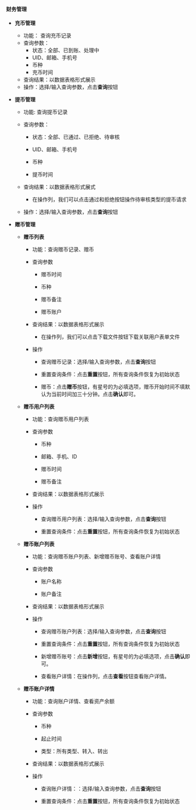 #### 财务管理

* **充币管理**
  * 功能： 查询充币记录
  * 查询参数：
    * 状态：全部、已到账、处理中
    * UID、邮箱、手机号
    * 币种
    * 充币时间
  * 查询结果：以数据表格形式展示
  * 操作：选择/输入查询参数，点击**查询**按钮
* **提币管理**

  * 功能: 查询提币记录
  * 查询参数：

    * 状态：全部、已通过、已拒绝、待审核

    * UID、邮箱、手机号

    * 币种

    * 提币时间

  * 查询结果：以数据表格形式展式

    * 在操作列，我们可以点击通过和拒绝按钮操作待审核类型的提币请求

  * 操作：选择/输入查询参数，点击**查询**按钮

* **赠币管理**

  * **赠币列表**

    * 功能：查询赠币记录、赠币

    * 查询参数

      * 赠币时间

      * 币种

      * 赠币备注

      * 赠币账户

    * 查询结果：以数据表格形式展示

      * 在操作列，我们可以点击下载文件按钮下载关联用户表单文件

    * 操作

      * 查询赠币记录：选择/输入查询参数，点击**查询**按钮

      * 重置查询条件：点击**重置**按钮，所有查询条件恢复为初始状态

      * 赠币：点击**赠币**按钮，有星号的为必填选项，赠币开始时间不填默认为当前时间加三十分钟。点击**确认**即可。

  * **赠币用户列表**

    * 功能：查询赠币用户列表

    * 查询参数

      * 币种

      * 邮箱、手机、ID

      * 赠币时间

      * 赠币备注

    * 查询结果：以数据表格形式展示

    * 操作

      * 查询赠币用户列表：选择/输入查询参数，点击**查询**按钮

      * 重置查询条件：点击**重置**按钮，所有查询条件恢复为初始状态

  * **赠币账户列表**

    * 功能：查询赠币账户列表、新增赠币账号、查看账户详情

    * 查询参数

      * 账户名称

      * 账户备注

    * 查询结果：以数据表格形式展示

    * 操作

      * 查询赠币账户列表：选择/输入查询参数，点击**查询**按钮

      * 重置查询条件：点击**重置**按钮，所有查询条件恢复为初始状态

      * 新增赠币账号：点击**新增**按钮，有星号的为必填选项，点击**确认**即可。

      * 查看账户详情：在操作列，点击**查看**按钮查看账户详情。

  * **赠币账户详情**

    * 功能：查询账户详情、查看资产余额

    * 查询参数

      * 币种

      * 起止时间

      * 类型：所有类型、转入、转出

    * 查询结果：以数据表格形式展示

    * 操作

      * 查询账户详情：：选择/输入查询参数，点击**查询**按钮

      * 重置查询条件：点击**重置**按钮，所有查询条件恢复为初始状态



